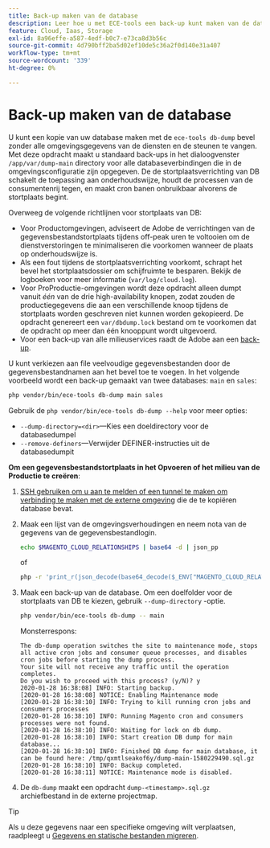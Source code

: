 ```yaml
---
title: Back-up maken van de database
description: Leer hoe u met ECE-tools een back-up kunt maken van de database voor een Adobe Commerce on cloud-infrastructuurproject.
feature: Cloud, Iaas, Storage
exl-id: 8a96effe-a587-4edf-b0c7-e73ca8d3b56c
source-git-commit: 4d790bff2ba5d02ef10de5c36a2f0d140e31a407
workflow-type: tm+mt
source-wordcount: '339'
ht-degree: 0%

---
```


# Back-up maken van de database

U kunt een kopie van uw database maken met de `ece-tools db-dump` bevel zonder alle omgevingsgegevens van de diensten en de steunen te vangen. Met deze opdracht maakt u standaard back-ups in het dialoogvenster `/app/var/dump-main` directory voor alle databaseverbindingen die in de omgevingsconfiguratie zijn opgegeven. De de stortplaatsverrichting van DB schakelt de toepassing aan onderhoudswijze, houdt de processen van de consumentenrij tegen, en maakt cron banen onbruikbaar alvorens de stortplaats begint.

Overweeg de volgende richtlijnen voor stortplaats van DB:

- Voor Productomgevingen, adviseert de Adobe de verrichtingen van de gegevensbestandstortplaats tijdens off-peak uren te voltooien om de dienstverstoringen te minimaliseren die voorkomen wanneer de plaats op onderhoudswijze is.
- Als een fout tijdens de stortplaatsverrichting voorkomt, schrapt het bevel het stortplaatsdossier om schijfruimte te besparen. Bekijk de logboeken voor meer informatie (`var/log/cloud.log`).
- Voor ProProductie-omgevingen wordt deze opdracht alleen dumpt vanuit _één_ van de drie high-availability knopen, zodat zouden de productiegegevens die aan een verschillende knoop tijdens de stortplaats worden geschreven niet kunnen worden gekopieerd. De opdracht genereert een `var/dbdump.lock` bestand om te voorkomen dat de opdracht op meer dan één knooppunt wordt uitgevoerd.
- Voor een back-up van alle milieuservices raadt de Adobe aan een [back-up](snapshots.md).

U kunt verkiezen aan file veelvoudige gegevensbestanden door de gegevensbestandnamen aan het bevel toe te voegen. In het volgende voorbeeld wordt een back-up gemaakt van twee databases: `main` en `sales`:

```bash
php vendor/bin/ece-tools db-dump main sales
```

Gebruik de `php vendor/bin/ece-tools db-dump --help` voor meer opties:

- `--dump-directory=<dir>`—Kies een doeldirectory voor de databasedumpel
- `--remove-definers`—Verwijder DEFINER-instructies uit de databasedumpit

**Om een gegevensbestandstortplaats in het Opvoeren of het milieu van de Productie te creëren**:

1. [SSH gebruiken om u aan te melden of een tunnel te maken om verbinding te maken met de externe omgeving](../development/secure-connections.md) die de te kopiëren database bevat.

1. Maak een lijst van de omgevingsverhoudingen en neem nota van de gegevens van de gegevensbestandlogin.

   ```bash
   echo $MAGENTO_CLOUD_RELATIONSHIPS | base64 -d | json_pp
   ```

   of

   ```bash
   php -r 'print_r(json_decode(base64_decode($_ENV["MAGENTO_CLOUD_RELATIONSHIPS"]))->database);'
   ```

1. Maak een back-up van de database. Om een doelfolder voor de stortplaats van DB te kiezen, gebruik `--dump-directory` -optie.

   ```bash
   php vendor/bin/ece-tools db-dump -- main
   ```

   Monsterrespons:

   ```terminal
   The db-dump operation switches the site to maintenance mode, stops all active cron jobs and consumer queue processes, and disables cron jobs before starting the dump process.
   Your site will not receive any traffic until the operation completes.
   Do you wish to proceed with this process? (y/N)? y
   2020-01-28 16:38:08] INFO: Starting backup.
   [2020-01-28 16:38:08] NOTICE: Enabling Maintenance mode
   [2020-01-28 16:38:10] INFO: Trying to kill running cron jobs and consumers processes
   [2020-01-28 16:38:10] INFO: Running Magento cron and consumers processes were not found.
   [2020-01-28 16:38:10] INFO: Waiting for lock on db dump.
   [2020-01-28 16:38:10] INFO: Start creation DB dump for main database...
   [2020-01-28 16:38:10] INFO: Finished DB dump for main database, it can be found here: /tmp/qxmtlseakof6y/dump-main-1580229490.sql.gz
   [2020-01-28 16:38:10] INFO: Backup completed.
   [2020-01-28 16:38:11] NOTICE: Maintenance mode is disabled.
   ```

1. De `db-dump` maakt een opdracht `dump-<timestamp>.sql.gz` archiefbestand in de externe projectmap.

>[!TIP]
>
>Als u deze gegevens naar een specifieke omgeving wilt verplaatsen, raadpleegt u [Gegevens en statische bestanden migreren](../deploy/staging-production.md#migrate-static-files).
